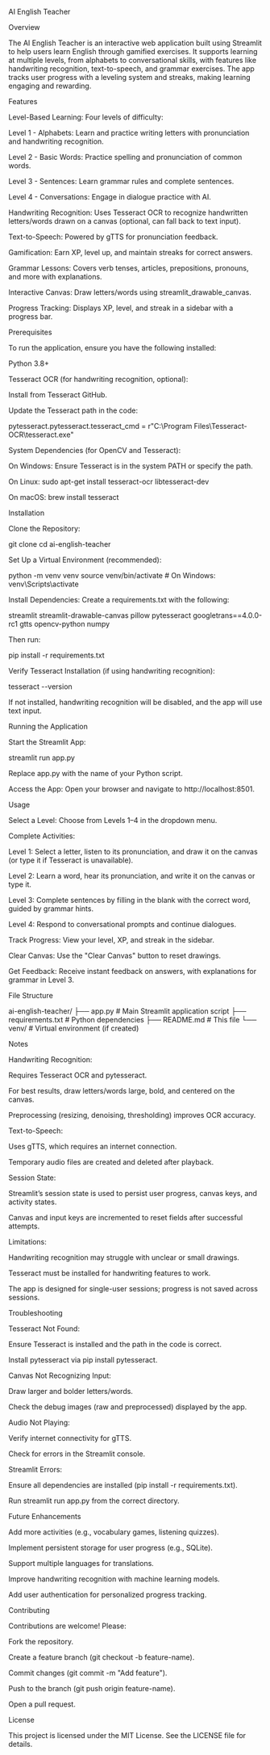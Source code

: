 AI English Teacher

Overview

The AI English Teacher is an interactive web application built using Streamlit to help users learn English through gamified exercises. It supports learning at multiple levels, from alphabets to conversational skills, with features like handwriting recognition, text-to-speech, and grammar exercises. The app tracks user progress with a leveling system and streaks, making learning engaging and rewarding.

Features





Level-Based Learning: Four levels of difficulty:





Level 1 - Alphabets: Learn and practice writing letters with pronunciation and handwriting recognition.



Level 2 - Basic Words: Practice spelling and pronunciation of common words.



Level 3 - Sentences: Learn grammar rules and complete sentences.



Level 4 - Conversations: Engage in dialogue practice with AI.



Handwriting Recognition: Uses Tesseract OCR to recognize handwritten letters/words drawn on a canvas (optional, can fall back to text input).



Text-to-Speech: Powered by gTTS for pronunciation feedback.



Gamification: Earn XP, level up, and maintain streaks for correct answers.



Grammar Lessons: Covers verb tenses, articles, prepositions, pronouns, and more with explanations.



Interactive Canvas: Draw letters/words using streamlit_drawable_canvas.



Progress Tracking: Displays XP, level, and streak in a sidebar with a progress bar.

Prerequisites

To run the application, ensure you have the following installed:





Python 3.8+



Tesseract OCR (for handwriting recognition, optional):





Install from Tesseract GitHub.



Update the Tesseract path in the code:

pytesseract.pytesseract.tesseract_cmd = r"C:\Program Files\Tesseract-OCR\tesseract.exe"



System Dependencies (for OpenCV and Tesseract):





On Windows: Ensure Tesseract is in the system PATH or specify the path.



On Linux: sudo apt-get install tesseract-ocr libtesseract-dev



On macOS: brew install tesseract

Installation





Clone the Repository:

git clone <repository-url>
cd ai-english-teacher



Set Up a Virtual Environment (recommended):

python -m venv venv
source venv/bin/activate  # On Windows: venv\Scripts\activate



Install Dependencies: Create a requirements.txt with the following:

streamlit
streamlit-drawable-canvas
pillow
pytesseract
googletrans==4.0.0-rc1
gtts
opencv-python
numpy

Then run:

pip install -r requirements.txt



Verify Tesseract Installation (if using handwriting recognition):

tesseract --version

If not installed, handwriting recognition will be disabled, and the app will use text input.

Running the Application





Start the Streamlit App:

streamlit run app.py

Replace app.py with the name of your Python script.



Access the App: Open your browser and navigate to http://localhost:8501.

Usage





Select a Level: Choose from Levels 1–4 in the dropdown menu.



Complete Activities:





Level 1: Select a letter, listen to its pronunciation, and draw it on the canvas (or type it if Tesseract is unavailable).



Level 2: Learn a word, hear its pronunciation, and write it on the canvas or type it.



Level 3: Complete sentences by filling in the blank with the correct word, guided by grammar hints.



Level 4: Respond to conversational prompts and continue dialogues.



Track Progress: View your level, XP, and streak in the sidebar.



Clear Canvas: Use the "Clear Canvas" button to reset drawings.



Get Feedback: Receive instant feedback on answers, with explanations for grammar in Level 3.

File Structure

ai-english-teacher/
├── app.py                # Main Streamlit application script
├── requirements.txt      # Python dependencies
├── README.md             # This file
└── venv/                 # Virtual environment (if created)

Notes





Handwriting Recognition:





Requires Tesseract OCR and pytesseract.



For best results, draw letters/words large, bold, and centered on the canvas.



Preprocessing (resizing, denoising, thresholding) improves OCR accuracy.



Text-to-Speech:





Uses gTTS, which requires an internet connection.



Temporary audio files are created and deleted after playback.



Session State:





Streamlit’s session state is used to persist user progress, canvas keys, and activity states.



Canvas and input keys are incremented to reset fields after successful attempts.



Limitations:





Handwriting recognition may struggle with unclear or small drawings.



Tesseract must be installed for handwriting features to work.



The app is designed for single-user sessions; progress is not saved across sessions.

Troubleshooting





Tesseract Not Found:





Ensure Tesseract is installed and the path in the code is correct.



Install pytesseract via pip install pytesseract.



Canvas Not Recognizing Input:





Draw larger and bolder letters/words.



Check the debug images (raw and preprocessed) displayed by the app.



Audio Not Playing:





Verify internet connectivity for gTTS.



Check for errors in the Streamlit console.



Streamlit Errors:





Ensure all dependencies are installed (pip install -r requirements.txt).



Run streamlit run app.py from the correct directory.

Future Enhancements





Add more activities (e.g., vocabulary games, listening quizzes).



Implement persistent storage for user progress (e.g., SQLite).



Support multiple languages for translations.



Improve handwriting recognition with machine learning models.



Add user authentication for personalized progress tracking.

Contributing

Contributions are welcome! Please:





Fork the repository.



Create a feature branch (git checkout -b feature-name).



Commit changes (git commit -m "Add feature").



Push to the branch (git push origin feature-name).



Open a pull request.

License

This project is licensed under the MIT License. See the LICENSE file for details.
